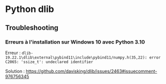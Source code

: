 # Python dlib

## Troubleshooting

### Erreurs à l'installation sur Windows 10 avec Python 3.10

Erreur : `dlib-19.22.1\dlib\external\pybind11\include\pybind11/numpy.h(35,22): error C2065: 'ssize_t': undeclared identifier`

Solution : https://github.com/davisking/dlib/issues/2463#issuecomment-976756345
